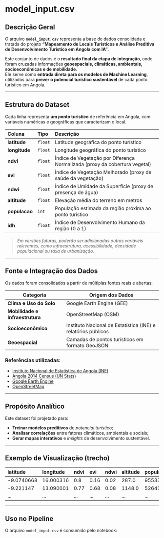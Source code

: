 # model_input.csv

##  Descrição Geral

O arquivo **`model_input.csv`** representa a base de dados consolidada e tratada do projeto **“Mapeamento de Locais Turísticos e Análise Preditiva de Desenvolvimento Turístico em Angola com IA”**.

Este conjunto de dados é o **resultado final da etapa de integração**, onde foram cruzadas informações **geoespaciais, climáticas, ambientais, socioeconômicas e de mobilidade**.  
Ele serve como **entrada direta para os modelos de Machine Learning**, utilizados para **prever o potencial turístico sustentável** de cada ponto turístico em Angola.

---

##  Estrutura do Dataset

Cada linha representa **um ponto turístico** de referência em Angola, com variáveis numéricas e geográficas que caracterizam o local.

| Coluna | Tipo | Descrição |
|:--------|:------|:-----------|
| **latitude** | `float` | Latitude geográfica do ponto turístico |
| **longitude** | `float` | Longitude geográfica do ponto turístico |
| **ndvi** | `float` | Índice de Vegetação por Diferença Normalizada (proxy da cobertura vegetal) |
| **evi** | `float` | Índice de Vegetação Melhorado (proxy de saúde da vegetação) |
| **ndwi** | `float` | Índice de Umidade da Superfície (proxy de presença de água) |
| **altitude** | `float` | Elevação média do terreno em metros |
| **populacao** | `int` | População estimada da região próxima ao ponto turístico |
| **idh** | `float` | Índice de Desenvolvimento Humano da região (0 a 1) |

>  *Em versões futuras, poderão ser adicionadas outras variáveis relevantes, como infraestrutura, acessibilidade, densidade populacional ou taxa de urbanização.*

---

##  Fonte e Integração dos Dados

Os dados foram consolidados a partir de múltiplas fontes reais e abertas:

| Categoria | Origem dos Dados |
|------------|------------------|
| **Clima e Uso do Solo** | Google Earth Engine (GEE) |
| **Mobilidade e Infraestrutura** | OpenStreetMap (OSM) |
| **Socioeconômico** | Instituto Nacional de Estatística (INE) e relatórios públicos |
| **Geoespacial** | Camadas de pontos turísticos em formato GeoJSON |

###  Referências utilizadas:
- [Instituto Nacional de Estatística de Angola (INE)](https://www.ine.gov.ao/)
- [Angola 2014 Census (UN Stats)](https://unstats.un.org/unsd/demographic-social/census/documents/Angola/Angola%202014%20Census.pdf)
- [Google Earth Engine](https://earthengine.google.com/)
- [OpenStreetMap](https://www.openstreetmap.org/)

---

##  Propósito Analítico

Este dataset foi projetado para:
- **Treinar modelos preditivos** de *potencial turístico*;
- **Analisar correlações** entre fatores climáticos, ambientais e sociais;
- **Gerar mapas interativos** e *insights* de desenvolvimento sustentável.

---

##  Exemplo de Visualização (trecho)

| latitude | longitude | ndvi | evi | ndwi | altitude | populacao | idh |
|:----------|:-----------|:-----|:----|:-----|:----------|:-----------|:----|
| -9.0740668 | 16.000316 | 0.8 | 0.16 | 0.02 | 287.0 | 95533 | 0.543 |
| -9.221147  | 13.090001 | 0.77 | 0.68 | 0.08 | 1148.0 | 52641 | 0.590 |
| ... | ... | ... | ... | ... | ... | ... | ... |

---

##  Uso no Pipeline

O arquivo `model_input.csv` é consumido pelo notebook:

